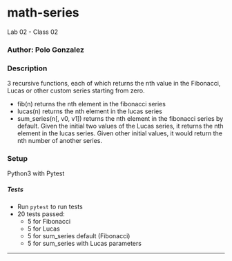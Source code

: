 # math-series
Lab 02 - Class 02

### Author: Polo Gonzalez

### Description
3 recursive functions, each of which returns the nth value in the Fibonacci, Lucas or other custom series starting from zero.

- fib(n) returns the nth element in the fibonacci series
- lucas(n) returns the nth element in the lucas series
- sum_series(n[, v0, v1]) returns the nth element in the fibonacci series by default.  Given the initial two values of the Lucas series, it returns the nth element in the lucas series.  Given other initial values, it would return the nth number of another series.

### Setup

Python3 with Pytest

##### Tests

- Run `pytest` to run tests
- 20 tests passed:
  - 5 for Fibonacci
  - 5 for Lucas
  - 5 for sum_series default (Fibonacci)
  - 5 for sum_series with Lucas parameters

---
